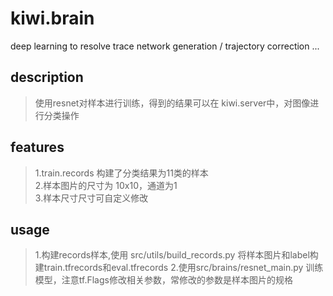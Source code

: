 # kiwi.brain
deep learning to resolve trace network generation / trajectory correction ...

## description ##
>使用resnet对样本进行训练，得到的结果可以在 kiwi.server中，对图像进行分类操作 <br />

## features ##
>1.train.records 构建了分类结果为11类的样本 <br />
>2.样本图片的尺寸为 10x10，通道为1 <br />
>3.样本尺寸尺寸可自定义修改<br />

## usage ###
>1.构建records样本,使用 src/utils/build_records.py 将样本图片和label构建train.tfrecords和eval.tfrecords
>2.使用src/brains/resnet_main.py 训练模型，注意tf.Flags修改相关参数，常修改的参数是样本图片的规格
